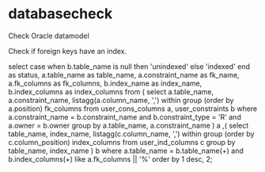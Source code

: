# databasecheck
Check Oracle datamodel

Check if foreign keys have an index.

select
case
   when b.table_name is null then
      'unindexed'
   else
      'indexed'
 end as status,
   a.table_name      as table_name,
   a.constraint_name as fk_name,
  a.fk_columns      as fk_columns,
  b.index_name      as index_name,
  b.index_columns   as index_columns
from
(
   select 
    a.table_name,
   a.constraint_name,
   listagg(a.column_name, ',') within
group (order by a.position) fk_columns
from
   user_cons_columns a,
   user_constraints b
where
   a.constraint_name = b.constraint_name
and 
   b.constraint_type = 'R'
and 
   a.owner = b.owner
group by 
   a.table_name, 
   a.constraint_name
) a
,(
select 
   table_name,
   index_name,
   listagg(c.column_name, ',') within
 group (order by c.column_position) index_columns
from
   user_ind_columns c
group by
   table_name, 
   index_name
) b
where
   a.table_name = b.table_name(+)
and 
   b.index_columns(+) like a.fk_columns || '%'
order by 
   1 desc, 2;
